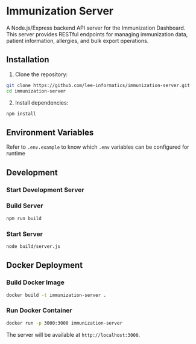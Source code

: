 # Immunization Server

A Node.js/Express backend API server for the Immunization Dashboard. This server provides RESTful endpoints for managing immunization data, patient information, allergies, and bulk export operations.


## Installation

1. Clone the repository:
```bash
git clone https://github.com/lee-informatics/immunization-server.git
cd immunization-server
```

2. Install dependencies:
```bash
npm install
```

## Environment Variables

Refer to `.env.example` to know which `.env` variables can be configured for runtime


## Development

### Start Development Server

### Build Server

```bash
npm run build
```

### Start Server

```bash
node build/server.js
```

## Docker Deployment

### Build Docker Image

```bash
docker build -t immunization-server .
```

### Run Docker Container

```bash
docker run -p 3000:3000 immunization-server
```

The server will be available at `http://localhost:3000`.


